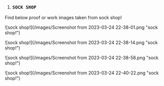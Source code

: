 1. ### `SOCK SHOP` 

Find below proof or work images taken from sock shop!

![sock shop!](/images/Screenshot from 2023-03-24 22-38-01.png "sock shop!")

![sock shop!](/images/Screenshot from 2023-03-24 22-38-14.png "sock shop!")

![sock shop!](/images/Screenshot from 2023-03-24 22-38-58.png "sock shop!")

![sock shop!](/images/Screenshot from 2023-03-24 22-40-22.png "sock shop!")


